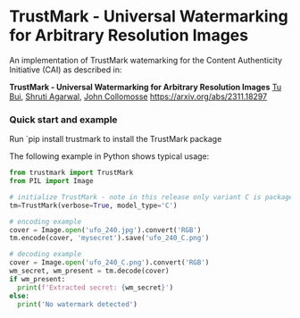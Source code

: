 # TrustMark - Universal Watermarking for Arbitrary Resolution Images

An implementation of TrustMark watemarking for the Content Authenticity Initiative (CAI) as described in: 

**TrustMark - Universal Watermarking for Arbitrary Resolution Images**
[Tu Bui](https://www.surrey.ac.uk/people/tu-bui), [Shruti Agarwal](https://research.adobe.com/person/shruti-agarwal/), [John Collomosse](https://www.collomosse.com)
https://arxiv.org/abs/2311.18297


### Quick start and example

Run `pip install trustmark to install the TrustMark package

The following example in Python shows typical usage:
```python
from trustmark import TrustMark
from PIL import Image

# initialize TrustMark - note in this release only variant C is packaged
tm=TrustMark(verbose=True, model_type='C')

# encoding example
cover = Image.open('ufo_240.jpg').convert('RGB')
tm.encode(cover, 'mysecret').save('ufo_240_C.png')

# decoding example
cover = Image.open('ufo_240_C.png').convert('RGB')
wm_secret, wm_present = tm.decode(cover)
if wm_present:
  print(f'Extracted secret: {wm_secret}')
else:
  print('No watermark detected')
```


